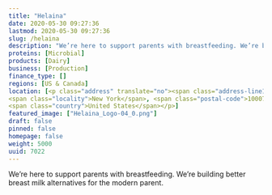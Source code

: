 ```yaml
---
title: "Helaina"
date: 2020-05-30 09:27:36
lastmod: 2020-05-30 09:27:36
slug: /helaina
description: "We’re here to support parents with breastfeeding. We’re building better breast milk alternatives for the modern parent."
proteins: [Microbial]
products: [Dairy]
business: [Production]
finance_type: []
regions: [US & Canada]
location: [<p class="address" translate="no"><span class="address-line1">Broadway</span><br>
<span class="locality">New York</span>, <span class="postal-code">10007</span><br>
<span class="country">United States</span></p>]
featured_image: ["Helaina_Logo-04_0.png"]
draft: false
pinned: false
homepage: false
weight: 5000
uuid: 7022
---
```

<p>We’re here to support parents with breastfeeding. We’re building better breast milk alternatives for the modern parent.</p>
